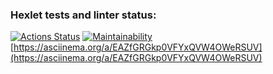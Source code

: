 ### Hexlet tests and linter status:
[![Actions Status](https://github.com/SaidIsaev/frontend-project-44/actions/workflows/hexlet-check.yml/badge.svg)](https://github.com/SaidIsaev/frontend-project-44/actions)
[![Maintainability](https://api.codeclimate.com/v1/badges/8878c381d61370583a96/maintainability)](https://codeclimate.com/github/SaidIsaev/frontend-project-44/maintainability)
[https://asciinema.org/a/EAZfGRGkp0VFYxQVW4OWeRSUV](https://asciinema.org/a/EAZfGRGkp0VFYxQVW4OWeRSUV)